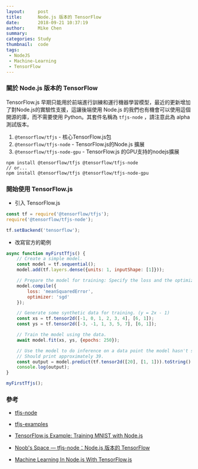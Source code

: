 ```yaml
---
layout:     post
title:      Node.js 版本的 TensorFlow
date:       2018-09-21 10:37:19
author:     Mike Chen
summary:    
categories: Study
thumbnail:  code
tags:
 - NodeJS
 - Machine-Learning
 - TensorFlow
---
```


### 關於 Node.js 版本的 TensorFlow

TensorFlow.js 早期只能用於前端進行訓練和運行機器學習模型，最近的更新增加了對Node.js的實驗性支援，這讓後端使用 Node.js 的我們也有機會可以使用這個開源的庫，而不需要使用 Python。其套件名稱為 `tfjs-node` ，請注意此為 alpha 測試版本。

  1. `@tensorflow/tfjs` - 核心TensorFlow.js包
  2. `@tensorflow/tfjs-node` - TensorFlow.js的Node.js 擴展
  3. `@tensorflow/tfjs-node-gpu` - TensorFlow.js 的GPU支持的nodejs擴展

```
npm install @tensorflow/tfjs @tensorflow/tfjs-node
// or...
npm install @tensorflow/tfjs @tensorflow/tfjs-node-gpu
```

### 開始使用 TensorFlow.js
* 引入 TensorFlow.js

```js
const tf = require('@tensorflow/tfjs');
require('@tensorflow/tfjs-node');

tf.setBackend('tensorflow');
```

* 改寫官方的範例

```js
async function myFirstTfjs() {
	// Create a simple model.
	const model = tf.sequential();
	model.add(tf.layers.dense({units: 1, inputShape: [1]}));

	// Prepare the model for training: Specify the loss and the optimizer.
	model.compile({
		loss: 'meanSquaredError',
		optimizer: 'sgd'
	});

	// Generate some synthetic data for training. (y = 2x - 1)
	const xs = tf.tensor2d([-1, 0, 1, 2, 3, 4], [6, 1]);
	const ys = tf.tensor2d([-3, -1, 1, 3, 5, 7], [6, 1]);

	// Train the model using the data.
	await model.fit(xs, ys, {epochs: 250});

	// Use the model to do inference on a data point the model hasn't seen.
	// Should print approximately 39.
	const output = model.predict(tf.tensor2d([20], [1, 1])).toString()
	console.log(output);
}

myFirstTfjs();
```





### 參考

* [tfjs-node](https://github.com/tensorflow/tfjs-node)

* [tfjs-examples](https://github.com/tensorflow/tfjs-examples/blob/master/getting_started/index.js)

* [TensorFlow.js Example: Training MNIST with Node.js](https://github.com/tensorflow/tfjs-examples/tree/master/mnist-node)

* [Noob's Space — tfjs-node：Node.js 版本的 TensorFlow](https://noob.tw/tfjs-node/)

* [Machine Learning In Node.js With TensorFlow.js](https://hk.saowen.com/a/d79c2e029bd7ccbb9519239c7f179d145d87b6d1cfd6c3080c49d9fbcc975e0c)